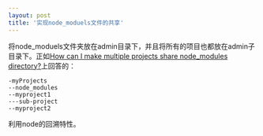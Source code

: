 ```yaml
---
layout: post
title: '实现node_moduels文件的共享'
---
```


将node_moduels文件夹放在admin目录下，并且将所有的项目也都放在admin子目录下。正如[How can I make multiple projects share node_modules directory?](http://stackoverflow.com/questions/29786887/how-can-i-make-multiple-projects-share-node-modules-directory)上回答的：

```
-myProjects
--node_modules
--myproject1
---sub-project
--myproject2
```

利用node的回溯特性。
